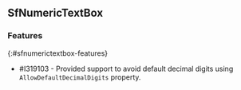 ## SfNumericTextBox

### Features
{:#sfnumerictextbox-features}

* \#I319103 - Provided support to avoid default decimal digits using `AllowDefaultDecimalDigits` property. 